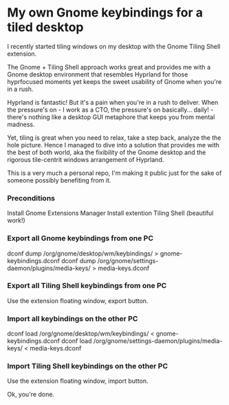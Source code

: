 # My own Gnome keybindings for a tiled desktop
I recently started tiling windows on my desktop with the Gnome
Tiling Shell extension. 

The Gnome + Tiling Shell approach works great and provides me with a Gnome
desktop environment that resembles Hyprland for those hyprfocused
moments yet keeps the sweet usability of Gnome when you're in a rush.

Hyprland is fantastic! But it's a pain when you're in a rush to deliver.
When the pressure's on - I work as a CTO, the pressure's on basically... daily! -
there's nothing like a desktop GUI metaphore that keeps you from mental madness.

Yet, tiling is great when you need to relax, take a step back, analyze the the hole
picture. Hence I managed to dive into a solution that provides me with the best of
both world, aka the fixibility of the Gnome desktop and the rigorous tile-centrit
windows arrangement of Hyprland.

This is a very much a personal repo, I'm making it public just for the sake of
someone possibly benefiting from it.

### Preconditions
Install Gnome Extensions Manager
Install extention Tiling Shell (beautiful work!)

### Export all Gnome keybindings from one PC
dconf dump /org/gnome/desktop/wm/keybindings/ > gnome-keybindings.dconf
dconf dump /org/gnome/settings-daemon/plugins/media-keys/ > media-keys.dconf

### Export all Tiling Shell keybindings from one PC
Use the extension floating window, export button.

### Import all keybindings on the other PC
dconf load /org/gnome/desktop/wm/keybindings/ < gnome-keybindings.dconf
dconf load /org/gnome/settings-daemon/plugins/media-keys/ < media-keys.dconf

### Import Tiling Shell keybindings on the other PC
Use the extension floating window, import button.

Ok, you're done.
